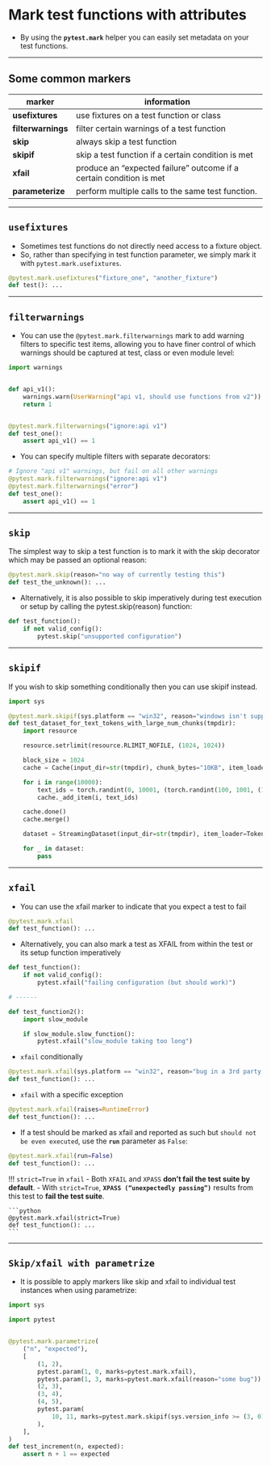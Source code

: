 # Mark test functions with attributes

- By using the **`pytest.mark`** helper you can easily set metadata on your test functions.

---

## Some common markers

| **marker** | information |
| ---- | ---- |
| **usefixtures**  | use fixtures on a test function or class  |
| **filterwarnings**  | filter certain warnings of a test function  |
| **skip**  | always skip a test function  |
| **skipif**  | skip a test function if a certain condition is met  |
| **xfail**  | produce an “expected failure” outcome if a certain condition is met  |
| **parameterize**  | perform multiple calls to the same test function.  |

---

## `usefixtures`

- Sometimes test functions do not directly need access to a fixture object.
- So, rather than specifying in test function parameter, we simply mark it with `pytest.mark.usefixtures`.

```python
@pytest.mark.usefixtures("fixture_one", "another_fixture")
def test(): ...
```

---

## `filterwarnings`

- You can use the `@pytest.mark.filterwarnings` mark to add warning filters to specific test items, allowing you to have finer control of which warnings should be captured at test, class or even module level:

```python
import warnings


def api_v1():
    warnings.warn(UserWarning("api v1, should use functions from v2"))
    return 1


@pytest.mark.filterwarnings("ignore:api v1")
def test_one():
    assert api_v1() == 1
```

- You can specify multiple filters with separate decorators:

```python
# Ignore "api v1" warnings, but fail on all other warnings
@pytest.mark.filterwarnings("ignore:api v1")
@pytest.mark.filterwarnings("error")
def test_one():
    assert api_v1() == 1
```

---

## `skip`

The simplest way to skip a test function is to mark it with the skip decorator which may be passed an optional reason:

```python
@pytest.mark.skip(reason="no way of currently testing this")
def test_the_unknown(): ...
```

- Alternatively, it is also possible to skip imperatively during test execution or setup by calling the pytest.skip(reason) function:

```python
def test_function():
    if not valid_config():
        pytest.skip("unsupported configuration")
```

---

## `skipif`

If you wish to skip something conditionally then you can use skipif instead.

```python
import sys

@pytest.mark.skipif(sys.platform == "win32", reason="windows isn't supported")
def test_dataset_for_text_tokens_with_large_num_chunks(tmpdir):
    import resource

    resource.setrlimit(resource.RLIMIT_NOFILE, (1024, 1024))

    block_size = 1024
    cache = Cache(input_dir=str(tmpdir), chunk_bytes="10KB", item_loader=TokensLoader(block_size))

    for i in range(10000):
        text_ids = torch.randint(0, 10001, (torch.randint(100, 1001, (1,)).item(),)).numpy()
        cache._add_item(i, text_ids)

    cache.done()
    cache.merge()

    dataset = StreamingDataset(input_dir=str(tmpdir), item_loader=TokensLoader(block_size), shuffle=True)

    for _ in dataset:
        pass
```

---

## `xfail`

- You can use the xfail marker to indicate that you expect a test to fail

```python
@pytest.mark.xfail
def test_function(): ...
```

- Alternatively, you can also mark a test as XFAIL from within the test or its setup function imperatively

```python
def test_function():
    if not valid_config():
        pytest.xfail("failing configuration (but should work)")

# ------

def test_function2():
    import slow_module

    if slow_module.slow_function():
        pytest.xfail("slow_module taking too long")
```

- `xfail` conditionally

```python
@pytest.mark.xfail(sys.platform == "win32", reason="bug in a 3rd party library")
def test_function(): ...
```

- `xfail` with a specific exception

```python
@pytest.mark.xfail(raises=RuntimeError)
def test_function(): ...
```

- If a test should be marked as xfail and reported as such but `should not be even executed`, use the **`run`** parameter as `False`:

```python
@pytest.mark.xfail(run=False)
def test_function(): ...
```

!!! `strict=True` in `xfail`
    - Both `XFAIL` and `XPASS` **don’t fail the test suite by default**.
    - With `strict=True`, **`XPASS (“unexpectedly passing”)`** results from this test to **fail the test suite**.

    ```python
    @pytest.mark.xfail(strict=True)
    def test_function(): ...
    ```

---

## **`Skip/xfail with parametrize`**

- It is possible to apply markers like skip and xfail to individual test instances when using parametrize:

```python
import sys

import pytest


@pytest.mark.parametrize(
    ("n", "expected"),
    [
        (1, 2),
        pytest.param(1, 0, marks=pytest.mark.xfail),
        pytest.param(1, 3, marks=pytest.mark.xfail(reason="some bug")),
        (2, 3),
        (3, 4),
        (4, 5),
        pytest.param(
            10, 11, marks=pytest.mark.skipif(sys.version_info >= (3, 0), reason="py2k")
        ),
    ],
)
def test_increment(n, expected):
    assert n + 1 == expected
```
